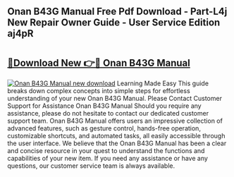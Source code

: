 ## Onan B43G Manual Free Pdf Download - Part-L4j New Repair Owner Guide - User Service Edition aj4pR

# <h2><a href="http://bc48609.oget.top/?id=Onan+B43G+Manual">🔗Download New 👉🔴 Onan B43G Manual</a></h2>

[![Onan B43G Manual new download](https://i.imgur.com/5g1atiW.png)](http://bc48609.oget.top/?id=Onan+B43G+Manual)
Learning Made Easy This guide breaks down complex concepts into simple steps for effortless understanding of your new Onan B43G Manual. Please Contact Customer Support for Assistance Onan B43G Manual Should you require any assistance, please do not hesitate to contact our dedicated customer support team. Onan B43G Manual offers users an impressive collection of advanced features, such as gesture control, hands-free operation, customizable shortcuts, and automated tasks, all easily accessible through the user interface. We believe that the Onan B43G Manual has been a clear and concise resource in your quest to understand the functions and capabilities of your new item. If you need any assistance or have any questions, our customer service team is always available.
